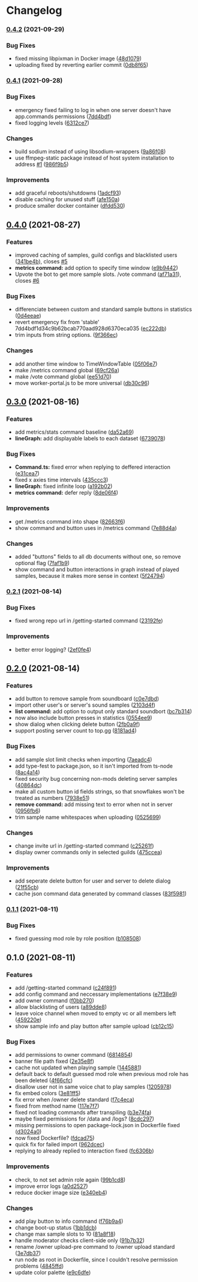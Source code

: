 # Changelog

### [0.4.2](https://github.com/LonelessCodes/SoundBort/compare/v0.4.1...v0.4.2) (2021-09-29)


### Bug Fixes

* fixed missing libpixman in Docker image ([48d1079](https://github.com/LonelessCodes/SoundBort/commit/48d107926ed53250a5f98f71abe42c4855a3e334))
* uploading fixed by reverting earlier commit ([0db8f65](https://github.com/LonelessCodes/SoundBort/commit/0db8f650300a41331e892faaa3bb7b6fb695840f))

### [0.4.1](https://github.com/LonelessCodes/SoundBort/compare/v0.4.0...v0.4.1) (2021-09-28)


### Bug Fixes

* emergency fixed failing to log in when one server doesn't have app.commands permissions ([7dd4bdf](https://github.com/LonelessCodes/SoundBort/commit/7dd4bdf1d34c9b62bcab770aad928d6370eca035))
* fixed logging levels ([6312ce7](https://github.com/LonelessCodes/SoundBort/commit/6312ce7854eb8591efe1c2df9f11fa7df0acd4e0))


### Changes

* build sodium instead of using libsodium-wrappers ([9a86f08](https://github.com/LonelessCodes/SoundBort/commit/9a86f08eaef3957016c877a6a833962483fcb395))
* use ffmpeg-static package instead of host system installation to address [#1](https://github.com/LonelessCodes/SoundBort/issues/1) ([986f9b5](https://github.com/LonelessCodes/SoundBort/commit/986f9b5fcc2679f8888386e93a5f553eed0e981b))


### Improvements

* add graceful reboots/shutdowns ([1adcf93](https://github.com/LonelessCodes/SoundBort/commit/1adcf93cca866602a2574d512890efe40d144932))
* disable caching for unused stuff ([afe150a](https://github.com/LonelessCodes/SoundBort/commit/afe150af407c9eb584b112ec8f8405e4cd7679f6))
* produce smaller docker container ([dfdd530](https://github.com/LonelessCodes/SoundBort/commit/dfdd5307b759a33827a86b1396b58149a43dbda2))

## [0.4.0](https://github.com/LonelessCodes/SoundBort/compare/v0.3.0...v0.4.0) (2021-08-27)


### Features

* improved caching of samples, guild configs and blacklisted users ([341be4b](https://github.com/LonelessCodes/SoundBort/commit/341be4b89cf1334e6f360e8d178e36cab5eb0e17)), closes [#5](https://github.com/LonelessCodes/SoundBort/issues/5)
* **metrics command:** add option to specify time window ([e9b9442](https://github.com/LonelessCodes/SoundBort/commit/e9b9442f789dea2a08456b769bcb150e783b3d47))
* Upvote the bot to get more sample slots. /vote command ([af71a31](https://github.com/LonelessCodes/SoundBort/commit/af71a31ac6001fb867a5580128c91d8d6d6a79de)), closes [#6](https://github.com/LonelessCodes/SoundBort/issues/6)


### Bug Fixes

* differenciate between custom and standard sample buttons in statistics ([0d4eeae](https://github.com/LonelessCodes/SoundBort/commit/0d4eeaec9af2ff373a764271d78c8d30b5700152))
* revert emergency fix from 'stable' 7dd4bdf1d34c9b62bcab770aad928d6370eca035 ([ec222db](https://github.com/LonelessCodes/SoundBort/commit/ec222dbc1ab84e3866841465836d9d4c14b69b22))
* trim inputs from string options. ([9f366ec](https://github.com/LonelessCodes/SoundBort/commit/9f366ec616f7700a03c3d8afa1d94698e42cbd70))


### Changes

* add another time window to TimeWindowTable ([05f06e7](https://github.com/LonelessCodes/SoundBort/commit/05f06e76101c8a48cdd7c19bff39ecea156e59c1))
* make /metrics command global ([69cf26a](https://github.com/LonelessCodes/SoundBort/commit/69cf26abe2320cb620d3bbb4dc93ce636246b4f8))
* make /vote command global ([ee51d70](https://github.com/LonelessCodes/SoundBort/commit/ee51d7046623b75d5cd2f1873e00db5bfa03b335))
* move worker-portal.js to be more universal ([db30c96](https://github.com/LonelessCodes/SoundBort/commit/db30c9660810e18c8565c79b8b862bb6daad8f49))

## [0.3.0](https://github.com/LonelessCodes/SoundBort/compare/v0.2.1...v0.3.0) (2021-08-16)


### Features

* add metrics/stats command baseline ([da52a69](https://github.com/LonelessCodes/SoundBort/commit/da52a69400f837fd4204d0dd8efac8efdc0bbeb3))
* **lineGraph:** add displayable labels to each dataset ([6739078](https://github.com/LonelessCodes/SoundBort/commit/673907868d2572798139f10f9044e93ceb6e5009))


### Bug Fixes

* **Command.ts:** fixed error when replying to deffered interaction ([e31cea7](https://github.com/LonelessCodes/SoundBort/commit/e31cea7e01b3380498c7be46e50ab9a26970a9ab))
* fixed x axies time intervals ([435ccc3](https://github.com/LonelessCodes/SoundBort/commit/435ccc324b9a85dc6fe1c4573e6b1f873a59f868))
* **lineGraph:** fixed infinite loop ([a192b02](https://github.com/LonelessCodes/SoundBort/commit/a192b0251e885c051434dee683e7cec413ba2ba1))
* **metrics command:** defer reply ([8de06f4](https://github.com/LonelessCodes/SoundBort/commit/8de06f4c9a07c6683befb63c4e2735bb525bba12))


### Improvements

* get /metrics command into shape ([82663f6](https://github.com/LonelessCodes/SoundBort/commit/82663f6dc3ec29f3639d6b7fbe29340405b95cce))
* show command and button uses in /metrics command ([7e88d4a](https://github.com/LonelessCodes/SoundBort/commit/7e88d4ae7ca5650a4d5880bb38e28edb8926f2e7))


### Changes

* added "buttons" fields to all db documents without one, so remove optional flag ([7faf1b9](https://github.com/LonelessCodes/SoundBort/commit/7faf1b91ce2bd37a244fa8e2f9ce942e926c26b8))
* show command and button interactions in graph instead of played samples, because it makes more sense in context ([5f24794](https://github.com/LonelessCodes/SoundBort/commit/5f247943cd9dc5175b3fd2dda4f60269a0883371))

### [0.2.1](https://github.com/LonelessCodes/SoundBort/compare/v0.2.0...v0.2.1) (2021-08-14)


### Bug Fixes

* fixed wrong repo url in /getting-started command ([23192fe](https://github.com/LonelessCodes/SoundBort/commit/23192fec818b7eabb68c5dcccba274bb9f5b7596))


### Improvements

* better error logging? ([2ef0fe4](https://github.com/LonelessCodes/SoundBort/commit/2ef0fe40419dc46e1a0ec416e5d4210a8456ff76))

## [0.2.0](https://github.com/LonelessCodes/SoundBort/compare/v0.1.1...v0.2.0) (2021-08-14)


### Features

* add button to remove sample from soundboard ([c0e7dbd](https://github.com/LonelessCodes/SoundBort/commit/c0e7dbd3afe3b7fbc25865a7fbb43f0c196d9b8d))
* import other user's or server's sound samples ([2103d4f](https://github.com/LonelessCodes/SoundBort/commit/2103d4fa48e007939a639430f5c9d5e6a6cf6c45))
* **list command:** add option to output only standard soundbort ([bc7b314](https://github.com/LonelessCodes/SoundBort/commit/bc7b3147cda70afa2eb29c265756e737184b3518))
* now also include button presses in statistics ([0554ee9](https://github.com/LonelessCodes/SoundBort/commit/0554ee92064fc3fb2052c07cb79ede7021046b0d))
* show dialog when clicking delete button ([2fb0a9f](https://github.com/LonelessCodes/SoundBort/commit/2fb0a9fe4d600f446274601ac2ae544de009f764))
* support posting server count to top.gg ([8181ad4](https://github.com/LonelessCodes/SoundBort/commit/8181ad49c9f6733c1c6b68fb24e1b26dda207dc1))


### Bug Fixes

* add sample slot limit checks when importing ([7aeadc4](https://github.com/LonelessCodes/SoundBort/commit/7aeadc431c9e388d92f854ca6ac6b2f9a9ebf39d))
* add type-fest to package.json, so it isn't imported from ts-node ([8ac4a14](https://github.com/LonelessCodes/SoundBort/commit/8ac4a145391977243ba919bfc1aa156737e336fa))
* fixed security bug concerning non-mods deleting server samples ([40864dc](https://github.com/LonelessCodes/SoundBort/commit/40864dc8aba906b8880a8121159b8eba96eca6f1))
* make all custom button id fields strings, so that snowflakes won't be treated as numbers ([7938e51](https://github.com/LonelessCodes/SoundBort/commit/7938e51f915ae42fd036a0135a7b6514085c7059))
* **remove command:** add missing text to error when not in server ([0956fb6](https://github.com/LonelessCodes/SoundBort/commit/0956fb68c165fc00fde526f9ee4c5ff8f1fce73f))
* trim sample name whitespaces when uploading ([0525699](https://github.com/LonelessCodes/SoundBort/commit/052569961723e08a05398bcb1a69664658ee27d5))


### Changes

* change invite url in /getting-started command ([c25261f](https://github.com/LonelessCodes/SoundBort/commit/c25261fa7cd82fb889c31b8f251ed3014e724c62))
* display owner commands only in selected guilds ([475ccea](https://github.com/LonelessCodes/SoundBort/commit/475cceadb55b936e12710b434771f2651e1d8ec1))


### Improvements

* add seperate delete button for user and server to delete dialog ([21f55cb](https://github.com/LonelessCodes/SoundBort/commit/21f55cbf00a267f553d792a9e39a92b94b1e168d))
* cache json command data generated by command classes ([83f5981](https://github.com/LonelessCodes/SoundBort/commit/83f59817df4c5f662e6f5db3e107aaaa692fd8d9))

### [0.1.1](https://github.com/LonelessCodes/SoundBort/compare/v0.1.0...v0.1.1) (2021-08-11)


### Bug Fixes

* fixed guessing mod role by role position ([b108508](https://github.com/LonelessCodes/SoundBort/commit/b1085080553bb0740a6c4c791e27c8633c1f4ab4))

## 0.1.0 (2021-08-11)


### Features

* add /getting-started command ([c24f891](https://github.com/LonelessCodes/SoundBort/commit/c24f891e268ccca2e2e1b0083a68de987e1d2813))
* add config command and neccessary implementations ([e7f38e9](https://github.com/LonelessCodes/SoundBort/commit/e7f38e926fae7a5bb585bda0930a78cc2719f93e))
* add owner command ([f0bb270](https://github.com/LonelessCodes/SoundBort/commit/f0bb2700609f796ac030f8ef27e1c03e624efa45))
* allow blacklisting of users ([a89dde8](https://github.com/LonelessCodes/SoundBort/commit/a89dde8174fdfa4725e1f3c02ddc52ad01b735dd))
* leave voice channel when moved to empty vc or all members left ([459220e](https://github.com/LonelessCodes/SoundBort/commit/459220e342ce2f9ecbe9f48ba1ebc7ba3e39c5f4))
* show sample info and play button after sample upload ([cb12c15](https://github.com/LonelessCodes/SoundBort/commit/cb12c156d851b6a8ff9bab5079ed7a6929d549d0))


### Bug Fixes

* add permissions to owner command ([6814854](https://github.com/LonelessCodes/SoundBort/commit/6814854874d8293aba49a8cc32d6b50d4aa5bb23))
* banner file path fixed ([2e35e8f](https://github.com/LonelessCodes/SoundBort/commit/2e35e8fa4d7727bf7324e6a0d53c6e9547890638))
* cache not updated when playing sample ([1445881](https://github.com/LonelessCodes/SoundBort/commit/1445881a66253122881695816cc813f0fbeee80b))
* default back to default guessed mod role when previous mod role has been deleted ([4f66cfc](https://github.com/LonelessCodes/SoundBort/commit/4f66cfc84fe2f28169534b0c97426d9c2be2ca00))
* disallow user not in same voice chat to play samples ([1205978](https://github.com/LonelessCodes/SoundBort/commit/12059782c3244cc918129b9def0ca0edf1cff4e2))
* fix embed colors ([3e81ff5](https://github.com/LonelessCodes/SoundBort/commit/3e81ff5f90be90243eb174340f886372f3de44dc))
* fix error when /owner delete standard ([f7c4eca](https://github.com/LonelessCodes/SoundBort/commit/f7c4eca60a978ad8dfc8a1d162f13815f3e48041))
* fixed from method name ([117e7f7](https://github.com/LonelessCodes/SoundBort/commit/117e7f76a81b5942462fe9bd088e476c20cec9bb))
* fixed not loading commands after transpiling ([b3e74fa](https://github.com/LonelessCodes/SoundBort/commit/b3e74fad33b3d1776b416cda62ca2794f6c3e0ce))
* maybe fixed permissions for /data and /logs? ([8cdc297](https://github.com/LonelessCodes/SoundBort/commit/8cdc297f0b157d0be7cff74f2f7c59e26b518458))
* missing permissions to open package-lock.json in Dockerfile fixed ([d3024a0](https://github.com/LonelessCodes/SoundBort/commit/d3024a0455551a78c02a0adf586cbbabb98bfab3))
* now fixed Dockerfile? ([fdcad75](https://github.com/LonelessCodes/SoundBort/commit/fdcad75908c8761f520f13bb73e614e6f5cb42de))
* quick fix for failed import ([962dcec](https://github.com/LonelessCodes/SoundBort/commit/962dcecf6dac0b01e0d2bfd6f36d5097ebe8b9ce))
* replying to already replied to interaction fixed ([fc6306b](https://github.com/LonelessCodes/SoundBort/commit/fc6306bda827219917c2d1b4a75b691b6751fabf))


### Improvements

* check, to not set admin role again ([99b1cd8](https://github.com/LonelessCodes/SoundBort/commit/99b1cd84bbe7614f9bf88670d54931b2770d3e8f))
* improve error logs ([a0d2527](https://github.com/LonelessCodes/SoundBort/commit/a0d25272c5aa318fa94cc350760e4228785d7538))
* reduce docker image size ([e340eb4](https://github.com/LonelessCodes/SoundBort/commit/e340eb4ec6de2d86558b4741dfc13aa798a14200))


### Changes

* add play button to info command ([f76b9a4](https://github.com/LonelessCodes/SoundBort/commit/f76b9a4cf528a5c679c7f1b6b541a84d9b0cd643))
* change boot-up status ([1bb1dcb](https://github.com/LonelessCodes/SoundBort/commit/1bb1dcbe51537156fd93fc24ffecef6690bcfdba))
* change max sample slots to 10 ([81a8f18](https://github.com/LonelessCodes/SoundBort/commit/81a8f18fa8872e8bdf3be123a0525540def18346))
* handle moderator checks client-side only ([91b7b32](https://github.com/LonelessCodes/SoundBort/commit/91b7b32c0e0717217d6a2b209d57de79af08a62b))
* rename /owner upload-pre command to /owner upload standard ([3e7db37](https://github.com/LonelessCodes/SoundBort/commit/3e7db37f6358696b5bbab27ce92b08f21a5ff028))
* run node as root in Dockerfile, since I couldn't resolve permission problems ([4845ffd](https://github.com/LonelessCodes/SoundBort/commit/4845ffd4a5b8ea73919efc66620654cf18d3b68a))
* update color palette ([e9c6dfe](https://github.com/LonelessCodes/SoundBort/commit/e9c6dfe2b966782d4294ffe8639824a5271f4bb7))
